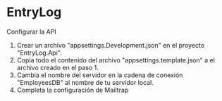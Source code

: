 # EntryLog

Configurar la API

1. Crear un archivo "appsettings.Development.json" en el proyecto "EntryLog.Api".
2. Copia todo el contenido del archivo "appsettings.template.json" a el archivo creado en el paso 1.
3. Cambia el nombre del servidor en la cadena de conexión "EmployeesDB" al nombre de tu servidor local.
4. Completa la configuración de Mailtrap
